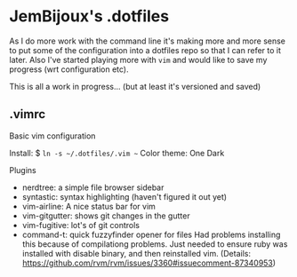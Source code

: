 # JemBijoux's .dotfiles

As I do more work with the command line it's making more and more sense to put 
some of the configuration into a dotfiles repo so that I can refer to it later.
Also I've started playing more with `vim` and would like to save my progress
(wrt configuration etc). 

This is all a work in progress... (but at least it's versioned and saved)

## .vimrc
Basic vim configuration

Install: $  `ln -s ~/.dotfiles/.vim ~`
Color theme: One Dark

Plugins
- nerdtree: a simple file browser sidebar
- syntastic: syntax highlighting (haven't figured it out yet)
- vim-airline: A nice status bar for vim
- vim-gitgutter: shows git changes in the gutter
- vim-fugitive: lot's of git controls
- command-t: quick fuzzyfinder opener for files
  Had problems installing this because of compilationg problems.
  Just needed to ensure ruby was installed with disable binary, and then
  reinstalled vim. 
  (Details: https://github.com/rvm/rvm/issues/3360#issuecomment-87340953)
